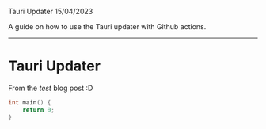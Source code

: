 Tauri Updater
15/04/2023

A guide on how to use the Tauri updater with Github actions.

---

# Tauri Updater
From the *test* blog post :D

```c
int main() {
    return 0;
}
```

